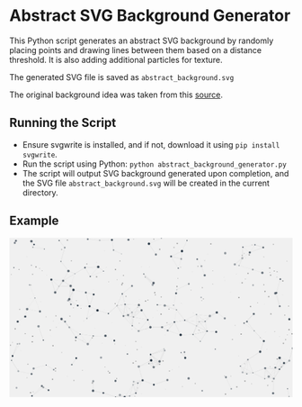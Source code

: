 # Abstract SVG Background Generator
This Python script generates an abstract SVG background by randomly placing points and drawing lines between them based on a distance threshold. It is also adding additional particles for texture. 

The generated SVG file is saved as `abstract_background.svg`

The original background idea was taken from this [source](https://www.heroscreen.cc/2023/01/abstract-mesh-white-background-wallpaper-4k-and-8k-for-pc.html). 

## Running the Script
 - Ensure svgwrite is installed, and if not, download it using `pip install svgwrite`.
 - Run the script using Python: `python abstract_background_generator.py`
 - The script will output SVG background generated upon completion, and the SVG file `abstract_background.svg` will be created in the current directory.

## Example

<img src="abstract_background.svg">

